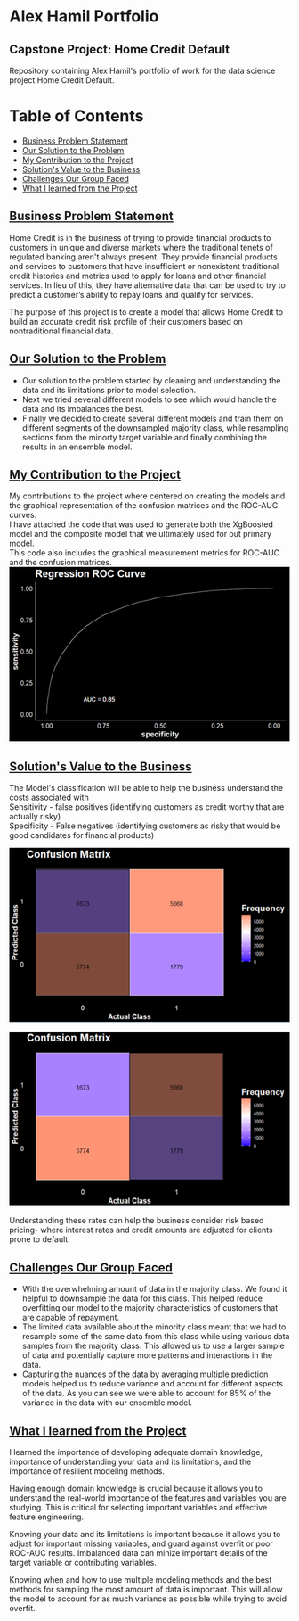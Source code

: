 # Alex Hamil Portfolio

## Capstone Project: Home Credit Default
Repository containing Alex Hamil's portfolio of work for the data science project Home Credit Default.

# Table of Contents
- [Business Problem Statement](#Business-Problem-Statement)
- [Our Solution to the Problem](#Our-Solution-to-the-Problem)
- [My Contribution to the Project](#My-Contribution-to-the-Project)
- [Solution's Value to the Business](#Solutions-Value-to-the-Business)
- [Challenges Our Group Faced](#Challenges-Our-Group-Faced)
- [What I learned from the Project](#What-I-earned-from-the-Project)


## [Business Problem Statement](#Business-Problem-Statement)
Home Credit is in the business of trying to provide financial products to customers in unique and diverse markets where the traditional tenets of regulated banking aren't always present. They provide financial products and services to customers that have insufficient or nonexistent traditional credit histories and metrics used to apply for loans and other financial services. In lieu of this, they have alternative data that can be used to try to predict a customer’s ability to repay loans and qualify for services.

The purpose of this project is to create a model that allows Home Credit to build an accurate credit risk profile of their customers based on nontraditional financial data.

## [Our Solution to the Problem](#Our-Solution-to-the-Problem)
* Our solution to the problem started by cleaning and understanding the data and its limitations prior to model selection.
* Next we tried several different models to see which would handle the data and its imbalances the best.
* Finally we decided to create several different models and train them on different segments of the downsampled majority class, while resampling sections from the minorty target variable and finally combining the results in an ensemble model.

## [My Contribution to the Project](#My-Contribution-to-the-Project)
My contributions to the project where centered on creating the models and the graphical representation of the confusion matrices and the ROC-AUC curves.  
I have attached the code that was used to generate both the XgBoosted model and the composite model that we ultimately used for out primary model.  
This code also includes the graphical measurement metrics for ROC-AUC and the confusion matrices. 
![](/images/Regression%20ROC%20Curve.png)

## [Solution's Value to the Business](#Solutions-Value-to-the-Business)

The Model's classification will be able to help the business understand the costs associated with   
Sensitivity - false positives (identifying customers as credit worthy that are actually risky)  
Specificity - False negatives (identifying customers as risky that would be good candidates for financial products) 

![Specificity](images/Business%20Impact%20Specificty.png)

![Sensitivity](images/Business%20Impact%20Sensitivity.png)

Understanding these rates can help the business consider risk based pricing- where interest rates and credit amounts are adjusted for clients prone to default.

## [Challenges Our Group Faced](#Challenges-Our-Group-Faced)
* With the overwhelming amount of data in the majority class. We found it helpful to downsample the data for this class. This helped reduce overfitting our model to the majority characteristics of customers that are capable of repayment. 
* The limited data available about the minority class meant that we had to resample some of the same data from this class while using various data samples from the majority class. This allowed us to use a larger sample of data and potentially capture more patterns and interactions in the data.
* Capturing the nuances of the data by averaging multiple prediction models helped us to reduce variance and account for different aspects of the data. As you can see we were able to account for 85% of the variance in the data with our ensemble model. 

## [What I learned from the Project](#What-I-earned-from-the-Project)
I learned the importance of developing adequate domain knowledge, importance of understanding your data and its limitations, and the importance of resilient modeling methods.  

Having enough domain knowledge is crucial because it allows you to understand the real-world importance of the features and variables you are studying. This is critical for selecting important variables and effective feature engineering.  

Knowing your data and its limitations is important because it allows you to adjust for important missing variables, and guard against overfit or poor ROC-AUC results. Imbalanced data can minize important details of the target variable or contributing variables.  

Knowing when and how to use multiple modeling methods and the best methods for sampling the most amount of data is important. This will allow the model to account for as much variance as possible while trying to avoid overfit. 
